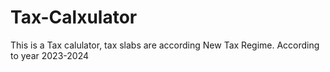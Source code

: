 # Tax-Calxulator
This is a Tax calulator, tax slabs are according New Tax Regime.
According to year 2023-2024
